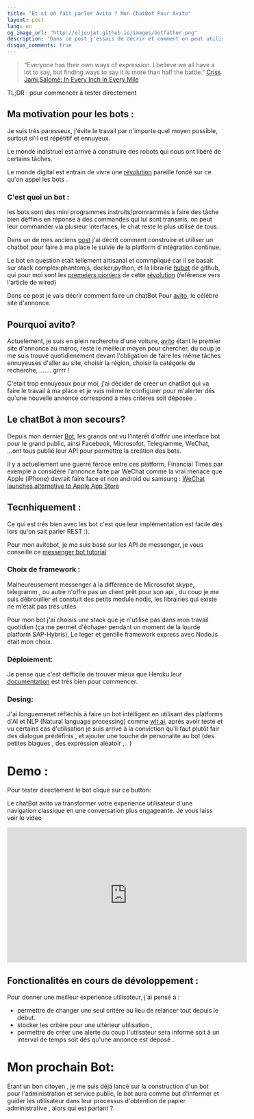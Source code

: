 ```yaml
---
title: "Et si on fait parler Avito ? Mon ChatBot Pour Avito"
layout: post
lang: en
og_image_url: "http://eljoujat.github.io/images/botfather.png"
description: "Dans ce post j'essais de décrir et comment on peut utiliser les chatbot dans cas réel avec le célébre site d'annonce avito , en lui donnant une nouvelle dimesion conversationelle .. "
disqus_comments: true
---
```


> “Everyone has their own ways of expression. I believe we all have a lot to say, but finding ways to say it is more than half the battle.”
[Criss Jami,Salomé: In Every Inch In Every Mile](https://www.goodreads.com/book/show/11415055-salom)


<p>
<div>TL;DR : pour commencer à tester directement
<div class="fb-messengermessageus"
  messenger_app_id="617652175093279"
  page_id="1438684086155401"
  color="blue"
  size="standard" >
</div>  
</div>
</p>

## Ma motivation pour les bots :

Je suis trés paresseux, j'évite le travail par n'importe quel moyen possible, surtout si'il est répétitif et ennuyeux.

Le monde indistruel est arrivé à construire des robots qui nous ont libéré de certains tâches.

Le monde digital est entrain de vivre une [révolution](https://medium.com/@kipsearch/why-bots-are-the-next-industrial-revolution-4f4093a400eb) pareille fondé sur ce qu'on appel les bots .

### C'est quoi un bot :

les bots sont des mini programmes instruits/promrammés à faire des tâche bien déffinis en réponse à des commandes qui lui sont transmis, on peut leur commander via plusieur interfaces, le chat reste le plus utilisé de tous.

Dans un de mes anciens [post](/2015/07/09/jenkinsbot.html) j'ai décrit comment construire et utiliser un chatbot pour faire à ma place le suivie de la platform d'intégration continue.

Le bot en question etait tellement artisanal et commpliqué car il se basait sur stack complex:phantomjs, docker,python, et la librairie [hubot](https://hubot.github.com/) de github, qui pour moi sont les [premeiers pioniers](https://www.wired.com/2015/10/the-most-important-startups-hardest-worker-isnt-a-person/) de cette [révolution](https://medium.com/@kipsearch/why-bots-are-the-next-industrial-revolution-4f4093a400eb) (ŕeférence vers l'article de wired)

Dans ce post je vais décrir comment faire un chatBot Pour [avito](http://www.avito.ma/), le célébre site d'annonce.

## Pourquoi avito?

Actuelement, je suis en plein recherche d'une voiture, [avito](http://www.avito.ma/)  étant le premier site d'annonce au maroc, reste le meilleur moyen pour chercher, du coup je me suis trouvé quotidienement devant l'obligation de faire les même tâches ennuyeuses d'aller au site, choisir la région, choisir la catégorie de recherche, ....... grrrr !


C'etait trop ennuyeaux pour moi, j'ai décider de créer un chatBot qui va faire le travail à ma place et je vais même le configurer pour m'alerter dés qu'une nouvelle annonce correspond à mes critéres soit déposée .

## Le  chatBot à mon secours?

Depuis mon dernier [Bot](/2015/07/09/jenkinsbot.html), les grands ont vu l'intérết d'offrir une interface bot pour le grand public, ainsi Facebook, Microsofot, Telegramme, WeChat, ...ont tous publié leur API pour permettre la creátion des bots.

Il y a actuellement une guerre féroce entre ces platform, Financial Times par exemple a considéré l'annonce faite par WeChat comme la vrai menace que Apple (iPhone) devrait faire face et non android ou samsung : [WeChat launches alternative to Apple App Store](https://www.ft.com/content/d00fb4ee-d645-11e6-944b-e7eb37a6aa8e)


## Tecnhiquement :

Ce qui est trés bien avec les bot c'est que leur implémentation est facile dés lors qu'on sait parler REST :).

Pour mon avitobot, je me suis basé sur les API de messenger, je vous conseille ce [messenger bot tutorial](https://github.com/jw84/messenger-bot-tutorial)

### Choix de framework :

Malheureusement messenger à la différence de Microsofot skype, telegramm , ou autre n'offre pas un client prêt pour son api , du coup je me suis débrouiller et constuit des petits module nodjs, les librairies qui existe ne m'était pas trés utiles

Pour mon bot j'ai choisis une stack que je n'utilise pas dans mon travail quotidien (ça me permet d'échaper pendant un moment de la  lourde platform  SAP-Hybris), Le leger et gentille framework express avec NodeJs était mon choix.


### Déploiement:

 Je pense que c'est défficile de trouver mieux que Heroku.leur [documentation](https://devcenter.heroku.com/articles/getting-started-with-nodejs#introduction) est trés bien pour commencer.

### Desing:

J'ai longuemenet réfléchis à faire un bot intélligent en utilisant des platforms d'AI et NLP (Natural language processing) comme [wit.ai](https://wit.ai/), aprés avoir testé et vu certains cas d'utilisation je suis arrivé à la conviction qu'il faut plutôt fair des dialogue prédéfinis , et ajouter une touche de personalité au bot (des petites blagues , des expréssion aléatoir ,.. )


# Demo :

<p>
<div>Pour tester directement le bot clique sur ce button:
<div class="fb-messengermessageus"
  messenger_app_id="617652175093279"
  page_id="1438684086155401"
  color="blue"
  size="standard" >
</div>  
</div>
</p>


Le chatBot avito va transformer votre éxperience utilisateur d'une navigation classique en une conversation plus engageante.
Je vous laiss voir le video

<iframe width="560" height="315" src="https://www.youtube.com/embed/lYNK46qf66c" frameborder="0" allowfullscreen></iframe>



## Fonctionalités en cours de dévoloppement :

Pour donner une meilleur experience utilisateur, j'ai pensé à :

- permettre de changer une seul critére au lieu de relancer tout depuis le début.
- stocker les critére pour une ultérieur utilisation ,
- permettre de créer une alerte du coup l'utilsateur sera informé soit à un interval de temps soit dés qu'une annonce est déposé .


# Mon prochain Bot:

Etant un bon citoyen , je me suis déjà lancé sur la construction d'un bot pour l'administration et service public, le bot aura comme but d'informer et guider les utilisateur dans leur processus d'obtention de papier administrative , alors qui est partant ?.
